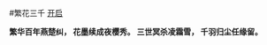 
#繁花三千
[开启](https://soflyman.github.io/fanhuasanqian/)
>
**繁华百年燕楚纠，
  花墨续成夜樱秀。
  三世冥杀凌霜雪，
  千羽归尘任缘留。**
